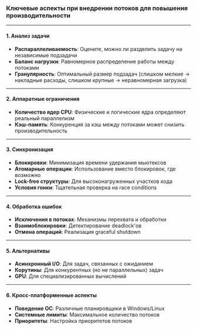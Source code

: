 ### Ключевые аспекты при внедрении потоков для повышения производительности

---

#### **1. Анализ задачи**
- **Распараллеливаемость**: Оцените, можно ли разделить задачу на независимые подзадачи
- **Баланс нагрузки**: Равномерное распределение работы между потоками
- **Гранулярность**: Оптимальный размер подзадач (слишком мелкие → накладные расходы, слишком крупные → неравномерная загрузка)

---

#### **2. Аппаратные ограничения**
- **Количество ядер CPU**: Физические и логические ядра определяют реальный параллелизм
- **Кэш-память**: Конкуренция за кэш между потоками может снизить производительность

---

#### **3. Синхронизация**
- **Блокировки**: Минимизация времени удержания мьютексов
- **Атомарные операции**: Использование вместо блокировок, где возможно
- **Lock-free структуры**: Для высоконагруженных участков кода
- **Условия гонки**: Тщательная проверка на race conditions

---

#### **4. Обработка ошибок**
- **Исключения в потоках**: Механизмы перехвата и обработки
- **Взаимоблокировки**: Детектирование deadlock'ов
- **Отмена операций**: Реализация graceful shutdown

---

#### **5. Альтернативы**
- **Асинхронный I/O**: Для задач, связанных с ожиданием
- **Корутины**: Для конкурентных (но не параллельных) задач
- **GPU**: Для специализированных вычислений

---

#### **6. Кросс-платформенные аспекты**
- **Поведение ОС**: Различные планировщики в Windows/Linux
- **Системные лимиты**: Максимальное количество потоков
- **Приоритеты**: Настройка приоритетов потоков